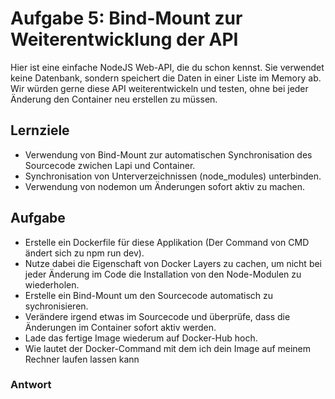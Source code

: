 # Aufgabe 5: Bind-Mount zur Weiterentwicklung der API

Hier ist eine einfache NodeJS Web-API, die du schon kennst.
Sie verwendet keine Datenbank, sondern speichert die Daten in einer Liste im Memory ab.
Wir würden gerne diese API weiterentwickeln und testen, ohne bei jeder Änderung den Container neu erstellen zu müssen.

## Lernziele
- Verwendung von Bind-Mount zur automatischen Synchronisation des Sourcecode zwichen Lapi und Container.
- Synchronisation von Unterverzeichnissen (node_modules) unterbinden.
- Verwendung von nodemon um Änderungen sofort aktiv zu machen.

## Aufgabe
- Erstelle ein Dockerfile für diese Applikation (Der Command von CMD ändert sich zu npm run dev).
- Nutze dabei die Eigenschaft von Docker Layers zu cachen, um nicht bei jeder Änderung im Code die Installation von den Node-Modulen zu wiederholen.
- Erstelle ein Bind-Mount um den Sourcecode automatisch zu sychronisieren.
- Verändere irgend etwas im Sourcecode und überprüfe, dass die Änderungen im Container sofort aktiv werden.
- Lade das fertige Image wiederum auf Docker-Hub hoch.
- Wie lautet der Docker-Command mit dem ich dein Image auf meinem Rechner laufen lassen kann


### Antwort
